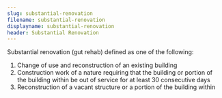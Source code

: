 ```yaml
---
slug: substantial-renovation
filename: substantial-renovation
displayname: substantial-renovation
header: Substantial Renovation
---
```


Substantial renovation (gut rehab) defined as one of the following:

1. Change of use and reconstruction of an existing building
2. Construction work of a nature requiring that the building or portion of the building within be out of service for at least 30 consecutive days
3. Reconstruction of a vacant structure or a portion of the building within
